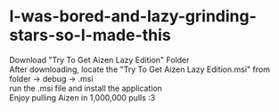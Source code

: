# I-was-bored-and-lazy-grinding-stars-so-I-made-this    
Download "Try To Get Aizen Lazy Edition" Folder  
After downloading, locate the "Try To Get Aizen Lazy Edition.msi" from folder -> debug -> .msi  
run the .msi file and install the application    
Enjoy pulling Aizen in 1,000,000 pulls :3
